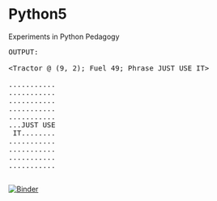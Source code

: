 # Python5
Experiments in Python Pedagogy

<pre>
OUTPUT:

&lt;Tractor @ (9, 2); Fuel 49; Phrase JUST USE IT&gt;

...........  
...........  
...........
...........
...........
...JUST USE
 IT........
...........
...........
...........
...........

</pre>

[![Binder](https://mybinder.org/badge_logo.svg)](https://mybinder.org/v2/gh/4dsolutions/Python5/master?filepath=S_Train.ipynb)

